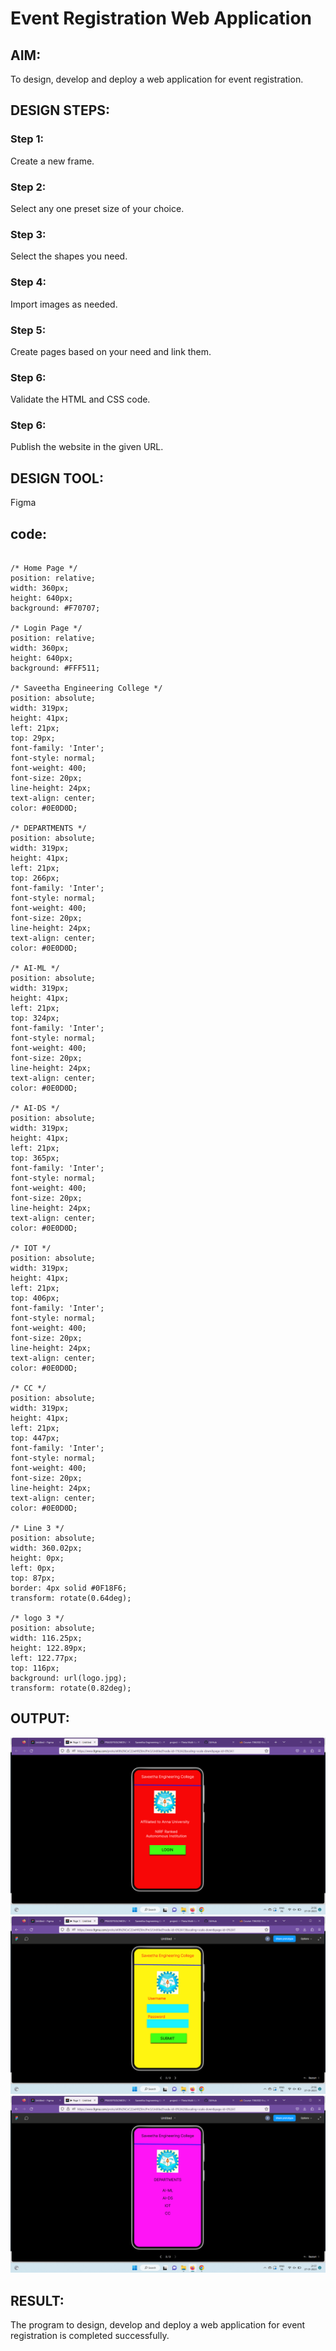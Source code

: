 # Event Registration Web Application

## AIM:
To design, develop and deploy a web application for event registration.

## DESIGN STEPS:

### Step 1:
Create a new frame.

### Step 2:
Select any one preset size of your choice.

### Step 3:
Select the shapes you need.

### Step 4:
Import images as needed.

### Step 5:
Create pages based on your need and link them.

### Step 6:

Validate the HTML and CSS code.

### Step 6:

Publish the website in the given URL.

## DESIGN TOOL:
Figma

## code:
```

/* Home Page */
position: relative;
width: 360px;
height: 640px;
background: #F70707;

/* Login Page */
position: relative;
width: 360px;
height: 640px;
background: #FFF511;

/* Saveetha Engineering College */
position: absolute;
width: 319px;
height: 41px;
left: 21px;
top: 29px;
font-family: 'Inter';
font-style: normal;
font-weight: 400;
font-size: 20px;
line-height: 24px;
text-align: center;
color: #0E0D0D;

/* DEPARTMENTS */
position: absolute;
width: 319px;
height: 41px;
left: 21px;
top: 266px;
font-family: 'Inter';
font-style: normal;
font-weight: 400;
font-size: 20px;
line-height: 24px;
text-align: center;
color: #0E0D0D;

/* AI-ML */
position: absolute;
width: 319px;
height: 41px;
left: 21px;
top: 324px;
font-family: 'Inter';
font-style: normal;
font-weight: 400;
font-size: 20px;
line-height: 24px;
text-align: center;
color: #0E0D0D;

/* AI-DS */
position: absolute;
width: 319px;
height: 41px;
left: 21px;
top: 365px;
font-family: 'Inter';
font-style: normal;
font-weight: 400;
font-size: 20px;
line-height: 24px;
text-align: center;
color: #0E0D0D;

/* IOT */
position: absolute;
width: 319px;
height: 41px;
left: 21px;
top: 406px;
font-family: 'Inter';
font-style: normal;
font-weight: 400;
font-size: 20px;
line-height: 24px;
text-align: center;
color: #0E0D0D;

/* CC */
position: absolute;
width: 319px;
height: 41px;
left: 21px;
top: 447px;
font-family: 'Inter';
font-style: normal;
font-weight: 400;
font-size: 20px;
line-height: 24px;
text-align: center;
color: #0E0D0D;

/* Line 3 */
position: absolute;
width: 360.02px;
height: 0px;
left: 0px;
top: 87px;
border: 4px solid #0F18F6;
transform: rotate(0.64deg);

/* logo 3 */
position: absolute;
width: 116.25px;
height: 122.89px;
left: 122.77px;
top: 116px;
background: url(logo.jpg);
transform: rotate(0.82deg);
```

## OUTPUT:
![Output](./out1.png)
![Output](./out2.png)
![Output](./out3.png)

## RESULT:
The program to design, develop and deploy a web application for event registration is completed successfully.